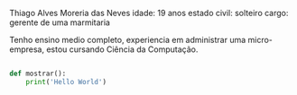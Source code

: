 Thiago Alves Moreria das Neves
idade: 19 anos
estado civil: solteiro
cargo: gerente de uma marmitaria 


Tenho ensino medio completo, experiencia em administrar uma micro-empresa, estou cursando Ciência da Computação.

```python

def mostrar():
    print('Hello World')

```
